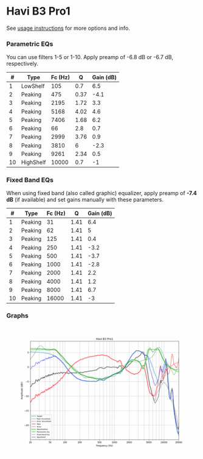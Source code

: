 # Havi B3 Pro1
See [usage instructions](https://github.com/jaakkopasanen/AutoEq#usage) for more options and info.

### Parametric EQs
You can use filters 1-5 or 1-10. Apply preamp of -6.8 dB or -6.7 dB, respectively.

|   # | Type      |   Fc (Hz) |    Q |   Gain (dB) |
|-----|-----------|-----------|------|-------------|
|   1 | LowShelf  |       105 | 0.7  |         6.5 |
|   2 | Peaking   |       475 | 0.37 |        -4.1 |
|   3 | Peaking   |      2195 | 1.72 |         3.3 |
|   4 | Peaking   |      5168 | 4.02 |         4.6 |
|   5 | Peaking   |      7406 | 1.68 |         6.2 |
|   6 | Peaking   |        66 | 2.8  |         0.7 |
|   7 | Peaking   |      2999 | 3.76 |         0.9 |
|   8 | Peaking   |      3810 | 6    |        -2.3 |
|   9 | Peaking   |      9261 | 2.34 |         0.5 |
|  10 | HighShelf |     10000 | 0.7  |        -1   |

### Fixed Band EQs
When using fixed band (also called graphic) equalizer, apply preamp of **-7.4 dB** (if available) and set gains manually with these parameters.

|   # | Type    |   Fc (Hz) |    Q |   Gain (dB) |
|-----|---------|-----------|------|-------------|
|   1 | Peaking |        31 | 1.41 |         6.4 |
|   2 | Peaking |        62 | 1.41 |         5   |
|   3 | Peaking |       125 | 1.41 |         0.4 |
|   4 | Peaking |       250 | 1.41 |        -3.2 |
|   5 | Peaking |       500 | 1.41 |        -3.7 |
|   6 | Peaking |      1000 | 1.41 |        -2.8 |
|   7 | Peaking |      2000 | 1.41 |         2.2 |
|   8 | Peaking |      4000 | 1.41 |         1.2 |
|   9 | Peaking |      8000 | 1.41 |         6.7 |
|  10 | Peaking |     16000 | 1.41 |        -3   |

### Graphs
![](./Havi%20B3%20Pro1.png)
